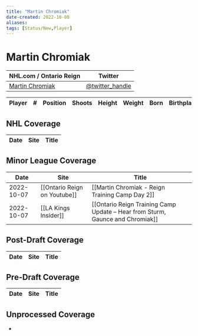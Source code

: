 ```yaml
---
title: "Martin Chromiak"
date-created: 2022-10-08
aliases: 
tags: [Status/New,Player]
---
```


# Martin Chromiak

NHL.com / Ontario Reign | Twitter
-|-
[Martin Chromiak](https://ontarioreign.com/roster/martin-chromiak) | [@twitter_handle](https://twitter.com/)

Player | \# | Position | Shoots | Height | Weight | Born | Birthplace | Draft 
-|-|-|-|-|-|-|-|-



## NHL  Coverage
Date | Site |  Title
---|---|---



## Minor League Coverage
Date | Site |  Title
---|---|---
2022-10-07 | [[Ontario Reign on Youtube]] | [[Martin Chromiak - Reign Training Camp Day 2]]
2022-10-07 | [[LA Kings Insider]] | [[Ontario Reign Training Camp Update – Hear from Sturm, Gaunce and Chromiak]]



## Post-Draft Coverage
Date | Site |  Title
---|---|---



## Pre-Draft Coverage
Date | Site |  Title
---|---|---


## Unprocessed Coverage
- 

